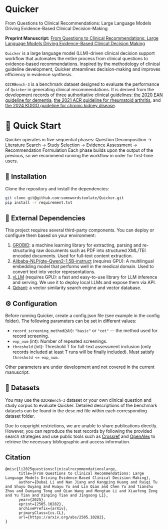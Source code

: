 # Quicker
From Questions to Clinical Recommendations: Large Language Models Driving Evidence-Based Clinical Decision-Making

**Preprint Manuscript:** [From Questions to Clinical Recommendations: Large Language Models Driving Evidence-Based Clinical Decision Making](
https://doi.org/10.48550/arXiv.2505.10282)

`Quicker` is a large language model (LLM)-driven clinical decision support workflow that automates the entire process from clinical questions to evidence-based recommendations. Inspired by the methodology of clinical guideline development, Quicker streamlines decision-making and improves efficiency in evidence synthesis.

`Q2CRBench-3` is a benchmark dataset designed to evaluate the performance of `Quicker` in generating clinical recommendations. It is derived from the development records of three authoritative clinical guidelines: [the 2020 EAN guideline for dementia](https://onlinelibrary.wiley.com/doi/10.1111/ene.14412), [the 2021 ACR guideline for rheumatoid arthritis](https://acrjournals.onlinelibrary.wiley.com/doi/10.1002/art.41752), and [the 2024 KDIGO guideline for chronic kidney disease](https://www.kidney-international.org/article/S0085-2538(23)00766-4/fulltext).

# 🚀 Quick Start

Quicker operates in five sequential phases:
Question Decomposition → Literature Search → Study Selection → Evidence Assessment → Recommendation Formulation
Each phase builds upon the output of the previous, so we recommend running the workflow in order for first-time users.

## 🔽 Installation
Clone the repository and install the dependencies:
```bash
git clone git@github.com:somewordstoolate/Quicker.git
pip install -r requirement.txt
```

## 🔧 External Dependencies
This project requires several third-party components. You can deploy or configure them based on your environment:
1. [GROBID](https://grobid.readthedocs.io/en/latest/Introduction/): a machine learning library for extracting, parsing and re-structuring raw documents such as PDF into structured XML/TEI encoded documents. Used for full-text content extraction.
2. [Alibaba-NLP/gte-Qwen2-1.5B-instruct](https://huggingface.co/Alibaba-NLP/gte-Qwen2-1.5B-instruct) (requires GPU):  A multilingual embedding model that performs well in the medical domain. Used to convert text into vector representations.
3. [vLLM](https://github.com/vllm-project/vllm) (requires GPU):  a fast and easy-to-use library for LLM inference and serving. We use it to deploy local LLMs and expose them via API.
4. [Qdrant](https://github.com/qdrant/qdrant): a vector similarity search engine and vector database.

## ⚙️ Configuration
Before running Quicker, create a config.json file (see example in the config folder).  The following parameters can be set in different values:
* `record_screening_method`(str): `"basic"` or `"cot"` — the method used for record screening.
* `exp_num` (int): Number of repeated screenings.
* `threshold` (int): Threshold T for full-text assessment inclusion (only records included at least T runs will be finally included). Must satisfy `threshold <= exp_num`.

Other parameters are under development and not covered in the current manuscript.

## 📂 Datasets

You may use the `Q2CRBench-3` dataset or your own clinical question and study corpus to evaluate Quicker. Detailed descriptions of the benchmark datasets can be found in the desc.md file within each corresponding dataset folder.

Due to copyright restrictions, we are unable to share publications directly. However, you can reproduce the test records by following the provided search strategies and use public tools such as [Crossref](https://www.crossref.org/) and [OpenAlex](https://openalex.org/) to retrieve the necessary bibliographic and access information.



## Citation

```
@misc{li2025questionsclinicalrecommendationslarge,
      title={From Questions to Clinical Recommendations: Large Language Models Driving Evidence-Based Clinical Decision Making}, 
      author={Dubai Li and Nan Jiang and Kangping Huang and Ruiqi Tu and Shuyu Ouyang and Huayu Yu and Lin Qiao and Chen Yu and Tianshu Zhou and Danyang Tong and Qian Wang and Mengtao Li and Xiaofeng Zeng and Yu Tian and Xinping Tian and Jingsong Li},
      year={2025},
      eprint={2505.10282},
      archivePrefix={arXiv},
      primaryClass={cs.CL},
      url={https://arxiv.org/abs/2505.10282}, 
}
```